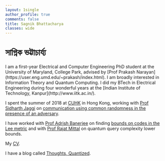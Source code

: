 ```yaml
---
layout: 1single
author_profile: true
comments: false
title: Sagnik Bhattacharya
classes: wide
---
```

<h1 style="font-family:'Atma'"> সাগ্নিক ভট্টাচার্য্য </h1>
I am a first-year Electrical and Computer Engineering PhD student at the University of Maryland, College Park, advised by [Prof Prakash Narayan](https://user.eng.umd.edu/~prakash/index.html). I am broadly interested in Information Theory and Quantum Computing. I did my BTech in Electrical Engineering during four wonderful years at the [Indian Institute of Technology, Kanpur](http://www.iitk.ac.in/).

I spent the summer of 2018 at [CUHK](http://www.cuhk.edu.hk/english/index.html) in Hong Kong, working with [Prof Sidharth Jaggi](https://staff.ie.cuhk.edu.hk/~sjaggi/) on [communication using common randomness in the presence of an adversary](https://ieeexplore.ieee.org/document/8849801).

I have worked with [Prof Adrish Banerjee](https://home.iitk.ac.in/~adrish) on finding [bounds on codes in the Lee metric](https://ieeexplore.ieee.org/abstract/document/8849817) and with <a href="https://www.cse.iitk.ac.in/users/rmittal/">Prof Rajat Mittal</a> on quantum query complexity lower bounds.

My [CV](/assets/cv.pdf).

I have a blog called [Thoughts, Quantized](/blog).
